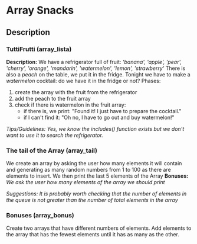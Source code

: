 # Array Snacks

## Description

### TuttiFrutti (array_lista)

**Description:**
We have a refrigerator full of fruit:
*'banana', 'apple', 'pear', 'cherry', 'orange', 'mandarin', 'watermelon', 'lemon', 'strawberry'*
There is also a *peach* on the table, we put it in the fridge.
Tonight we have to make a *watermelon* cocktail: do we have it in the fridge or not?
Phases:
1. create the array with the fruit from the refrigerator
2. add the peach to the fruit array
3. check if there is watermelon in the fruit array:
   - if there is, we print: "Found it! I just have to prepare the cocktail."
   - if I can't find it: "Oh no, I have to go out and buy watermelon!"

*Tips/Guidelines:*
*Yes, we know the includes() function exists but we don't want to use it to search the refrigerator.*

### The tail of the Array (array_tail)


We create an array by asking the user how many elements it will contain and generating as many random numbers from 1 to 100 as there are elements to insert.
We then print the last 5 elements of the Array
**Bonuses:**
*We ask the user how many elements of the array we should print*

*Suggestions:*
*It is probably worth checking that the number of elements in the queue is not greater than the number of total elements in the array*

### Bonuses (array_bonus)

Create two arrays that have different numbers of elements.
Add elements to the array that has the fewest elements until it has as many as the other.